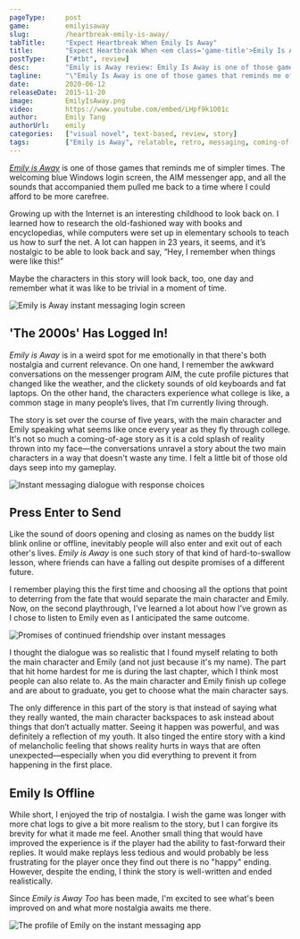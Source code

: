 ```yaml
---
pageType:     post
game:         emilyisaway
slug:         /heartbreak-emily-is-away/
tabTitle:     "Expect Heartbreak When Emily Is Away"
title:        "Expect Heartbreak When <em class='game-title'>Emily Is Away</em>"
postType:     ["#tbt", review]
desc:         "Emily is Away review: Emily Is Away is one of those games that reminds me of simpler times. The welcoming blue Windows login screen, the AIM messenger app, and all the sounds that accompany them pulled me back to a time where I could afford to be more carefree."
tagline:      "\"Emily Is Away is one of those games that reminds me of simpler times. The welcoming blue Windows login screen, the AIM messenger app, and all the sounds that accompany them pulled me back to a time where I could afford to be more carefree.\""
date:         2020-06-12
releaseDate:  2015-11-20
image:        EmilyIsAway.png
video:        https://www.youtube.com/embed/LHpf9k1O01c
author:       Emily Tang
authorUrl:    emily
categories:   ["visual novel", text-based, review, story]
tags:         ["Emily is Away", relatable, retro, messaging, coming-of-age]
---
```

*[Emily is Away](https://store.steampowered.com/app/417860/Emily_is_Away/)* is one of those games that reminds me of simpler times. The welcoming blue Windows login screen, the AIM messenger app, and all the sounds that accompanied them pulled me back to a time where I could afford to be more carefree.

Growing up with the Internet is an interesting childhood to look back on. I learned how to research the old-fashioned way with books and encyclopedias, while computers were set up in elementary schools to teach us how to surf the net. A lot can happen in 23 years, it seems, and it’s nostalgic to be able to look back and say, “Hey, I remember when things were like this!”

Maybe the characters in this story will look back, too, one day and remember what it was like to be trivial in a moment of time.

![Emily is Away instant messaging login screen][image0]

## 'The 2000s' Has Logged In!

*Emily is Away* is in a weird spot for me emotionally in that there's both nostalgia and current relevance. On one hand, I remember the awkward conversations on the messenger program AIM, the cute profile pictures that changed like the weather, and the clickety sounds of old keyboards and fat laptops. On the other hand, the characters experience what college is like, a common stage in many people’s lives, that I’m currently living through.

The story is set over the course of five years, with the main character and Emily speaking what seems like once every year as they fly through college. It's not so much a coming-of-age story as it is a cold splash of reality thrown into my face—the conversations unravel a story about the two main characters in a way that doesn't waste any time. I felt a little bit of those old days seep into my gameplay.

![Instant messaging dialogue with response choices][image1]

## Press Enter to Send

Like the sound of doors opening and closing as names on the buddy list blink online or offline, inevitably people will also enter and exit out of each other's lives. *Emily is Away* is one such story of that kind of hard-to-swallow lesson, where friends can have a falling out despite promises of a different future.

I remember playing this the first time and choosing all the options that point to deterring from the fate that would separate the main character and Emily. Now, on the second playthrough, I’ve learned a lot about how I’ve grown as I chose to listen to Emily even as I anticipated the same outcome.

![Promises of continued friendship over instant messages][image2]

I thought the dialogue was so realistic that I found myself relating to both the main character and Emily (and not just because it's my name). The part that hit home hardest for me is during the last chapter, which I think most people can also relate to. As the main character and Emily finish up college and are about to graduate, you get to choose what the main character says.

The only difference in this part of the story is that instead of saying what they really wanted, the main character backspaces to ask instead about things that don’t actually matter. Seeing it happen was powerful, and was definitely a reflection of my youth. It also tinged the entire story with a kind of melancholic feeling that shows reality hurts in ways that are often unexpected—especially when you did everything to prevent it from happening in the first place.

## Emily Is Offline

While short, I enjoyed the trip of nostalgia. I wish the game was longer with more chat logs to give a bit more realism to the story, but I can forgive its brevity for what it made me feel. Another small thing that would have improved the experience is if the player had the ability to fast-forward their replies. It would make replays less tedious and would probably be less frustrating for the player once they find out there is no "happy" ending. However, despite the ending, I think the story is well-written and ended realistically.

Since *Emily is Away Too* has been made, I'm excited to see what's been improved on and what more nostalgia awaits me there.

![The profile of Emily on the instant messaging app][image3]

[image0]: /images/post/emilyisaway/EmilyIsAway0.png
[image1]: /images/post/emilyisaway/EmilyIsAway1.png
[image2]: /images/post/emilyisaway/EmilyIsAway2.png
[image3]: /images/post/emilyisaway/EmilyIsAway3.png
